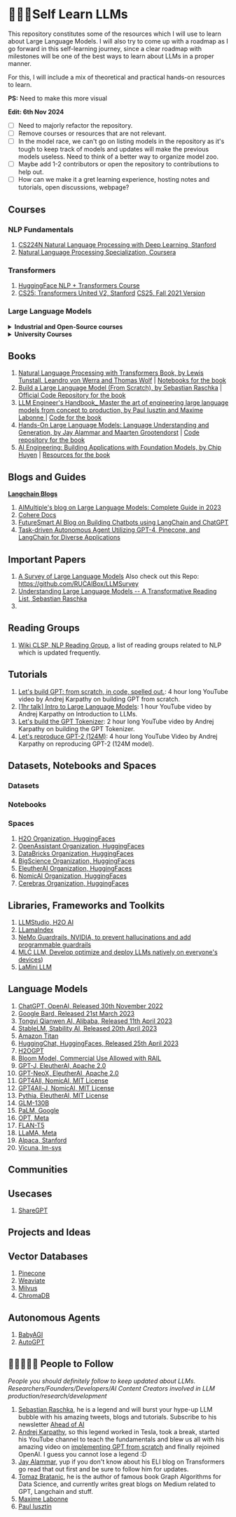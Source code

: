 # 🏫🙋🏻Self Learn LLMs

This repository constitutes some of the resources which I will use to learn about Large Language Models. I will also try to come up with a roadmap as I go forward in this self-learning journey, since a clear roadmap with milestones will be one of the best ways to learn about LLMs in a proper manner. 

For this, I will include a mix of theoretical and practical hands-on resources to learn.

**PS:** Need to make this more visual 

**Edit: 6th Nov 2024**
- [ ] Need to majorly refactor the repository.
- [ ] Remove courses or resources that are not relevant.
- [ ] In the model race, we can't go on listing models in the repository as it's tough to keep track of models and updates will make the previous models useless. Need to think of a better way to organize model zoo.
- [ ] Maybe add 1-2 contributors or open the repository to contributions to help out.
- [ ] How can we make it a gret learning experience, hosting notes and tutorials, open discussions, webpage?

## Courses

### NLP Fundamentals

1. [CS224N Natural Language Processing with Deep Learning, Stanford](https://web.stanford.edu/class/cs224n/)
2. [Natural Language Processing Specialization, Coursera](https://www.coursera.org/specializations/natural-language-processing)

### Transformers

1. [HuggingFace NLP + Transformers Course](https://huggingface.co/learn/nlp-course)
2. [CS25: Transformers United V2, Stanford](https://web.stanford.edu/class/cs25/) [CS25, Fall 2021 Version](https://web.stanford.edu/class/cs25/prev_years/2021_fall/)

### Large Language Models

<details>
  <summary><b>Industrial and Open-Source courses</b></summary>
  
  1. [Activeloop Learn](https://learn.activeloop.ai/), this initiative GenAI360 provides 3 free courses on RAGs, fine-tuning LLMs, LangChain and VectorDBs.
  2. [LLM Course by Maxime Labonne](https://github.com/mlabonne/llm-course), Course to get into Large Language Models (LLMs) with roadmaps and Colab notebooks.
  3. [Hands on LLM Course](https://github.com/iusztinpaul/hands-on-llms), Learn about LLMs, LLMOps, and Vector DBs for free by designing, training, and deploying a real-time financial advisor LLM system  source code + video & reading materials.
  4. [Full Stack Deep Learning](https://fullstackdeeplearning.com/llm-bootcamp/), started out as a deep learning bootcamp and evolved into LLM bootcamp around April 2023, now is free to take up.
  5. [LLM University by Cohere](https://docs.cohere.com/docs/llmu), this course consists of 8 modules taught by the famous Luis Serrano, who is known for teaching concepts in a easy and visually appealing manner. The course contains topics like fundamentals, deployment, semantic search and RAG.
  6. [Deeplearning.ai Short Courses](https://www.deeplearning.ai/courses/), Short courses by DL.AI on various domains of LLMs and Generative AI. These short courses are really useful as they have the perfect blend of theoretical and practical sessions. The courses are usually made in collaborations with companies like Hugging Face, Mistral, OpenAI, Microsoft, Meta, Google etc.
  7. [LLM Zoomcamp by DataTalksClub](https://github.com/DataTalksClub/llm-zoomcamp), LLM Zoomcamp - a free online course about building a Q&A system.
  8. [Applied LLMs Mastery 2024 Course by Aishwarya N Reganti](https://github.com/aishwaryanr/awesome-generative-ai-guide/tree/main/free_courses/Applied_LLMs_Mastery_2024), free 10 weeks course with a definite roadmap ranging from LLM Fundamentals, Tools and techniques, Deployment and evaluation to Challenges and future trends.
  9. [Weights and Biases Courses](https://www.wandb.courses/collections), provides different courses on MLOps, LLM Powered Apps etc.
  10. [LLM Models course, DataBricks x ed](https://www.edx.org/certificates/professional-certificate/databricks-large-language-models), professional certification by DataBricks.
  11. [Deeplearning.ai](https://www.deeplearning.ai/short-courses/) offers various short courses on LLMs like LangChain for LLM App Development, Serverless LLMs with AWS Bedrock, Fine-tuning LLMs, LLMs with Semantic Search etc.
  12. [Introduction to Generative AI Learning Path, Google Cloud](https://www.cloudskillsboost.google/paths/118).
  13. [Arize University](https://courses.arize.com/courses/) hosts courses like llm-evaluation, llm agents tools and chains, llm-observability etc.

</details>
  

<details>
  <summary><b>University Courses</b></summary>

  1. [CS 324, Stanford](https://stanford-cs324.github.io/winter2022/)
  2. [COMP790-101: Large Language Models, UNC Chapel Hill](https://github.com/craffel/llm-seminar)
  3. [Large Language Models S-23, ETH Zurich](https://rycolab.io/classes/llm-s23/)
  4. [Foundations of Large Language Models, University of Waterloo](https://uwaterloo.ca/watspeed/programs-and-courses/foundations-large-language-models)

</details>


## Books

1. [Natural Language Processing with Transformers Book, by Lewis Tunstall, Leandro von Werra and Thomas Wolf](https://transformersbook.com/) | [Notebooks for the book](https://github.com/nlp-with-transformers/notebooks)
2. [Build a Large Language Model (From Scratch), by Sebastian Raschka](https://www.manning.com/books/build-a-large-language-model-from-scratch) | [Official Code Repository for the book](https://github.com/rasbt/LLMs-from-scratch)
3. [LLM Engineer's Handbook_ Master the art of engineering large language models from concept to production, by Paul Iusztin and Maxime Labonne ](https://www.packtpub.com/en-in/product/llm-engineers-handbook-9781836200062) | [Code for the book](https://github.com/PacktPublishing/LLM-Engineers-Handbook)
4. [Hands-On Large Language Models: Language Understanding and Generation, by Jay Alammar and Maarten Grootendorst](https://www.oreilly.com/library/view/hands-on-large-language/9781098150952/) | [Code repository for the book](https://github.com/HandsOnLLM/Hands-On-Large-Language-Models)
5. [AI Engineering: Building Applications with Foundation Models, by Chip Huyen](https://www.oreilly.com/library/view/ai-engineering/9781098166298/) | [Resources for the book](https://github.com/chiphuyen/aie-book)

## Blogs and Guides

**[Langchain Blogs](https://blog.langchain.dev/)**

1. [AIMultiple's blog on Large Language Models: Complete Guide in 2023](https://research.aimultiple.com/large-language-models/)
2. [Cohere Docs](https://docs.cohere.ai/docs/introduction-to-large-language-models)
3. [FutureSmart AI Blog on Building Chatbots using LangChain and ChatGPT](https://blog.futuresmart.ai/building-chatbot-using-langchain-and-chatgpt)
4. [Task-driven Autonomous Agent Utilizing GPT-4, Pinecone, and LangChain for Diverse Applications](https://yoheinakajima.com/task-driven-autonomous-agent-utilizing-gpt-4-pinecone-and-langchain-for-diverse-applications/)




## Important Papers

1. [A Survey of Large Language Models](https://arxiv.org/abs/2303.18223) Also check out this Repo: https://github.com/RUCAIBox/LLMSurvey
2. [Understanding Large Language Models -- A Transformative Reading List, Sebastian Raschka](https://sebastianraschka.com/blog/2023/llm-reading-list.html)
3. 

## Reading Groups

1. [Wiki CLSP, NLP Reading Group](https://wiki.clsp.jhu.edu/index.php/NLP_Reading_Group), a list of reading groups related to NLP which is updated frequently.

## Tutorials

1. [Let's build GPT: from scratch, in code, spelled out.](https://www.youtube.com/watch?v=kCc8FmEb1nY): 4 hour long YouTube video by Andrej Karpathy on building GPT from scratch.
2. [[1hr talk] Intro to Large Language Models](https://www.youtube.com/watch?v=zjkBMFhNj_g): 1 hour YouTube video by Andrej Karpathy on Introduction to LLMs.
3. [Let's build the GPT Tokenizer](https://www.youtube.com/watch?v=zduSFxRajkE): 2 hour long YouTube video by Andrej Karpathy on building the GPT Tokenizer.
4. [Let's reproduce GPT-2 (124M)](https://www.youtube.com/watch?v=l8pRSuU81PU): 4 hour long YouTube Video by Andrej Karpathy on reproducing GPT-2 (124M model).



## Datasets, Notebooks and Spaces

### Datasets

### Notebooks

### Spaces
1. [H2O Organization, HuggingFaces](https://huggingface.co/h2oai)
2. [OpenAssistant Organization, HuggingFaces](https://huggingface.co/OpenAssistant)
3. [DataBricks Organization, HuggingFaces](https://huggingface.co/databricks)
4. [BigScience Organization, HuggingFaces](https://bigscience.huggingface.co/)
5. [EleutherAI Organization, HuggingFaces](https://huggingface.co/EleutherAI)
6. [NomicAI Organization, HuggingFaces](https://huggingface.co/nomic-ai)
7. [Cerebras Organization, HuggingFaces](https://huggingface.co/cerebras)

## Libraries, Frameworks and Toolkits
1. [LLMStudio, H2O AI](https://github.com/h2oai/h2o-llmstudio)
2. [LLamaIndex](https://gpt-index.readthedocs.io/en/latest/index.html#ecosystem)
3. [NeMo Guardrails, NVIDIA, to prevent hallucinations and add programmable guardrails](https://github.com/NVIDIA/NeMo-Guardrails)
4. [MLC LLM, Develop optimize and deploy LLMs natively on everyone's devices](https://github.com/mlc-ai/mlc-llm))
5. [LaMini LLM](https://github.com/lamini-ai/lamini)



## Language Models

1. [ChatGPT, OpenAI, Released 30th November 2022](https://chat.openai.com/)
2. [Google Bard, Released 21st March 2023](https://bard.google.com/)
3. [Tongyi Qianwen AI, Alibaba, Released 11th April 2023](https://tongyi.aliyun.com/)
4. [StableLM, Stability AI, Released 20th April 2023](https://github.com/Stability-AI/StableLM)
5. [Amazon Titan](https://aws.amazon.com/bedrock/titan/)
6. [HuggingChat, HuggingFaces, Released 25th April 2023](https://huggingface.co/chat/)
7. [H2OGPT](https://github.com/h2oai/h2ogpt)
8. [Bloom Model, Commercial Use Allowed with RAIL](https://huggingface.co/docs/transformers/model_doc/bloom)
9. [GPT-J, EleutherAI, Apache 2.0](https://huggingface.co/docs/transformers/model_doc/gptj)
10. [GPT-NeoX, EleutherAI, Apache 2.0](https://huggingface.co/docs/transformers/model_doc/gpt_neox)
11. [GPT4All, NomicAI, MIT License](https://github.com/nomic-ai/gpt4all)
12. [GPT4All-J, NomicAI, MIT License](https://huggingface.co/nomic-ai/gpt4all-j)
13. [Pythia, EleutherAI, MIT License](https://github.com/EleutherAI/pythia)
14. [GLM-130B](https://github.com/THUDM/GLM-130B)
15. [PaLM, Google](https://ai.googleblog.com/2022/04/pathways-language-model-palm-scaling-to.html)
16. [OPT, Meta](https://github.com/facebookresearch/metaseq/tree/main/projects/OPT)
17. [FLAN-T5](https://huggingface.co/docs/transformers/model_doc/flan-t5)
18. [LLaMA, Meta](https://ai.facebook.com/blog/large-language-model-llama-meta-ai/)
19. [Alpaca, Stanford](https://github.com/tatsu-lab/stanford_alpaca)
20. [Vicuna, lm-sys](https://github.com/lm-sys/FastChat)

## Communities

## Usecases 
1. [ShareGPT](https://sharegpt.com/)

## Projects and Ideas

## Vector Databases
1. [Pinecone](https://www.pinecone.io/)
2. [Weaviate](https://weaviate.io/)
3. [Milvus](https://milvus.io/)
4. [ChromaDB](https://www.trychroma.com/)


## Autonomous Agents
1. [BabyAGI](https://github.com/yoheinakajima/babyagi)
2. [AutoGPT](https://github.com/Significant-Gravitas/Auto-GPT)

## 🧑🏻‍🤝‍🧑🏻 People to Follow

*People you should definitely follow to keep updated about LLMs. Researchers/Founders/Developers/AI Content Creators involved in LLM production/research/development*

1. [Sebastian Raschka](https://x.com/rasbt), he is a legend and will burst your hype-up LLM bubble with his amazing tweets, blogs and tutorials. Subscribe to his newsletter [Ahead of AI](https://magazine.sebastianraschka.com/)
2. [Andrej Karpathy](https://x.com/karpathy), so this legend worked in Tesla, took a break, started his YouTube channel to teach the fundamentals and blew us all with his amazing video on [implementing GPT from scratch](https://www.youtube.com/watch?v=kCc8FmEb1nY&t=2771s) and finally rejoined OpenAI. I guess you cannot lose a legend :D  
3. [Jay Alammar](https://x.com/jayalammar), yup if you don't know about his ELI blog on Transformers go read that out first and be sure to follow him for updates.
4. [Tomaz Bratanic](https://x.com/tb_tomaz), he is the author of famous book Graph Algorithms for Data Science, and currently writes great blogs on Medium related to GPT, Langchain and stuff.
5. [Maxime Labonne](https://github.com/mlabonne)
6. [Paul Iusztin](https://github.com/iusztinpaul)
